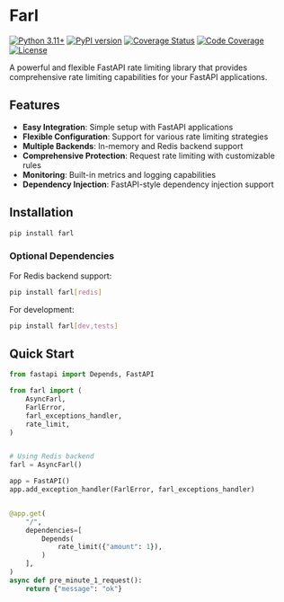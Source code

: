 # Farl

[![Python 3.11+](https://img.shields.io/badge/python-3.11+-blue.svg)](https://www.python.org/downloads/)
[![PyPI version](https://badge.fury.io/py/farl.svg)](https://badge.fury.io/py/farl)
[![Coverage Status](https://coveralls.io/repos/github/nafnix/farl/badge.svg?branch=master)](https://coveralls.io/github/nafnix/farl?branch=master)
[![Code Coverage](https://codecov.io/gh/nafnix/farl/branch/master/graph/badge.svg)](https://codecov.io/gh/nafnix/farl)
[![License](https://img.shields.io/badge/license-MIT-green.svg)](LICENSE)

A powerful and flexible FastAPI rate limiting library that provides comprehensive rate limiting capabilities for your FastAPI applications.

## Features

- **Easy Integration**: Simple setup with FastAPI applications
- **Flexible Configuration**: Support for various rate limiting strategies
- **Multiple Backends**: In-memory and Redis backend support
- **Comprehensive Protection**: Request rate limiting with customizable rules
- **Monitoring**: Built-in metrics and logging capabilities
- **Dependency Injection**: FastAPI-style dependency injection support

## Installation

```bash
pip install farl
```

### Optional Dependencies

For Redis backend support:

```bash
pip install farl[redis]
```

For development:

```bash
pip install farl[dev,tests]
```

## Quick Start

```python
from fastapi import Depends, FastAPI

from farl import (
    AsyncFarl,
    FarlError,
    farl_exceptions_handler,
    rate_limit,
)


# Using Redis backend
farl = AsyncFarl()

app = FastAPI()
app.add_exception_handler(FarlError, farl_exceptions_handler)


@app.get(
    "/",
    dependencies=[
        Depends(
            rate_limit({"amount": 1}),
        )
    ],
)
async def pre_minute_1_request():
    return {"message": "ok"}

```
